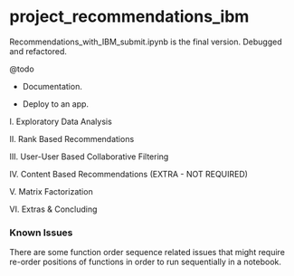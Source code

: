 # project\_recommendations\_ibm

Recommendations\_with\_IBM\_submit.ipynb is the final version. Debugged and refactored. 

@todo
- Documentation.

- Deploy to an app.


I. Exploratory Data Analysis

II. Rank Based Recommendations

III. User-User Based Collaborative Filtering

IV. Content Based Recommendations (EXTRA - NOT REQUIRED)

V. Matrix Factorization

VI. Extras & Concluding

### Known Issues
There are some function order sequence related issues that might require re-order positions of functions
in order to run sequentially in a notebook. 